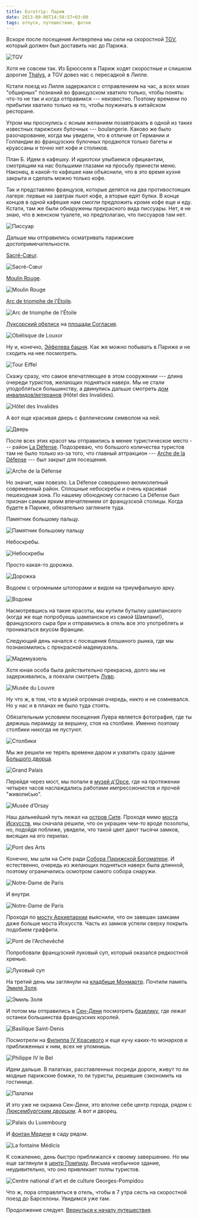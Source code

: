 ```yaml
---
title: Eurotrip: Париж
date: 2013-09-06T14:58:57+03:00
tags: отпуск, путешествие, фотки
---
```


Вскоре после посещения Антверпена мы сели на скоростной [TGV](http://ru.wikipedia.org/wiki/TGV), который должен был доставить нас до Парижа. 

![](http://a51056ce8d9b948fb69e-8de36eb37b2366f5a76a776c3dee0b32.r42.cf1.rackcdn.com/paris_tgv.jpg "TGV")

Хотя не совсем так. Из Брюсселя в Париж ходят скоростные и слишком дорогие [Thalys](http://ru.wikipedia.org/wiki/Thalys), а TGV довез нас с пересадкой в Лилле. 

Кстати поезд из Лилля задержался с отправлением на час, а всех моих "обширных" познаний во французском хватило только, чтобы понять: что-то не так и когда отправимся&nbsp;--- неизвестно. Поэтому времени по прибытии хватило только на то, чтобы поужинать в китайском ресторане. 

Утром мы проснулись с ясным желанием позавтракать в одной из таких известных парижских булочных&nbsp;--- boulangerie. Каково же было разочарование, когда мы увидели, что в отличие от Германии и Голландии во французских булочных продаются только багеты и круассаны и точно нет кофе и столиков. 

План Б. Идем в кафешку. И идиотски улыбаемся официантам, смотрящим на нас большими глазами на просьбу принести меню. Наконец, в какой-то кафешке нам объяснили, что в это время кухня закрыта и сделать можно только кофе. 

Так и представляю французов, которые делятся на два противостоящих лагеря: первые на завтрак пьют кофе, а вторые едят булки. В конце концов в одной кафешке нам смогли предложить кроме кофе еще и еду. Кстати, там же были обнаружены прекрасного вида писсуары. Нет, я не знаю, что в женском туалете, но предполагаю, что писсуаров там нет. 

![](http://a51056ce8d9b948fb69e-8de36eb37b2366f5a76a776c3dee0b32.r42.cf1.rackcdn.com/paris_urinals.jpg "Писсуар")

Дальше мы отправились осматривать парижские достопримечательности. 

[Sacré-Cœur](http://ru.wikipedia.org/wiki/%D0%91%D0%B0%D0%B7%D0%B8%D0%BB%D0%B8%D0%BA%D0%B0_%D0%A1%D0%B0%D0%BA%D1%80%D0%B5-%D0%9A%D1%91%D1%80). 

![](http://a51056ce8d9b948fb69e-8de36eb37b2366f5a76a776c3dee0b32.r42.cf1.rackcdn.com/paris_sacre-coeur.jpg "Sacré-Cœur")

[Moulin Rouge](http://ru.wikipedia.org/wiki/%D0%9C%D1%83%D0%BB%D0%B5%D0%BD_%D0%A0%D1%83%D0%B6). 

![](http://a51056ce8d9b948fb69e-8de36eb37b2366f5a76a776c3dee0b32.r42.cf1.rackcdn.com/paris_moulin_rouge.jpg "Moulin Rouge")

[Arc de triomphe de l'Étoile](http://ru.wikipedia.org/wiki/%D0%A2%D1%80%D0%B8%D1%83%D0%BC%D1%84%D0%B0%D0%BB%D1%8C%D0%BD%D0%B0%D1%8F_%D0%B0%D1%80%D0%BA%D0%B0_(%D0%9F%D0%B0%D1%80%D0%B8%D0%B6)). 

![](http://a51056ce8d9b948fb69e-8de36eb37b2366f5a76a776c3dee0b32.r42.cf1.rackcdn.com/paris_arc_de_triomphe.jpg "Arc de triomphe de l'Étoile")

[Луксорский обелиск](http://ru.wikipedia.org/wiki/%D0%9B%D1%83%D0%BA%D1%81%D0%BE%D1%80%D1%81%D0%BA%D0%B8%D0%B9_%D0%BE%D0%B1%D0%B5%D0%BB%D0%B8%D1%81%D0%BA_(%D0%9F%D0%B0%D1%80%D0%B8%D0%B6)) на [площади Согласия](http://ru.wikipedia.org/wiki/%D0%9F%D0%BB%D0%BE%D1%89%D0%B0%D0%B4%D1%8C_%D0%A1%D0%BE%D0%B3%D0%BB%D0%B0%D1%81%D0%B8%D1%8F). 

![](http://a51056ce8d9b948fb69e-8de36eb37b2366f5a76a776c3dee0b32.r42.cf1.rackcdn.com/paris_obelisque_de_louxor.jpg "Obélisque de Louxor")

Ну и, конечно, [Эйфелева башня](http://ru.wikipedia.org/wiki/%D0%AD%D0%B9%D1%84%D0%B5%D0%BB%D0%B5%D0%B2%D0%B0_%D0%B1%D0%B0%D1%88%D0%BD%D1%8F). Как же можно побывать в Париже и не сходить на нее посмотреть. 

![](http://a51056ce8d9b948fb69e-8de36eb37b2366f5a76a776c3dee0b32.r42.cf1.rackcdn.com/paris_tour_eiffel.jpg "Tour Eiffel")

Скажу сразу, что самое впечатляющее в этом сооружении&nbsp;--- длина очереди туристов, желающих подняться наверх. Мы не стали уподобляться большинству, а двинулись дальше смотреть [дом инвалидов/ветеранов](http://ru.wikipedia.org/wiki/%D0%94%D0%BE%D0%BC_%D0%B8%D0%BD%D0%B2%D0%B0%D0%BB%D0%B8%D0%B4%D0%BE%D0%B2) (Hôtel des Invalides). 

![](http://a51056ce8d9b948fb69e-8de36eb37b2366f5a76a776c3dee0b32.r42.cf1.rackcdn.com/paris_hotel_des_invalides.jpg "Hôtel des Invalides")

А вот еще красивая дверь с фаллическим символом на ней. 

![](http://a51056ce8d9b948fb69e-8de36eb37b2366f5a76a776c3dee0b32.r42.cf1.rackcdn.com/paris_door.jpg "Дверь")

После всех этих красот мы отправились в менее туристическое место&nbsp;--- район [La Défense](http://ru.m.wikipedia.org/wiki/%D0%94%D0%B5%D1%84%D0%B0%D0%BD%D1%81). Подозреваю, что большого количества туристов там не было только из-за того, что главный аттракцион&nbsp;--- [Arche de la Défense](http://ru.wikipedia.org/wiki/%D0%91%D0%BE%D0%BB%D1%8C%D1%88%D0%B0%D1%8F_%D0%B0%D1%80%D0%BA%D0%B0_%D0%94%D0%B5%D1%84%D0%B0%D0%BD%D1%81)&nbsp;--- был закрыт для посещения. 

![](http://a51056ce8d9b948fb69e-8de36eb37b2366f5a76a776c3dee0b32.r42.cf1.rackcdn.com/paris_arche_de_la_defense.jpg "Arche de la Défense")

Но значит, нам повезло. La Défense совершенно великолепный современный район. Сплошные небоскребы и очень красивая пешеходная зона. По нашему обоюдному согласию La Défense был признан самым ярким впечатлением от французской столицы. Когда будете в Париже, обязательно загляните туда.

Памятник большому пальцу. 

![](http://a51056ce8d9b948fb69e-8de36eb37b2366f5a76a776c3dee0b32.r42.cf1.rackcdn.com/paris_thumb.jpg "Памятник большому пальцу")

Небоскребы. 

![](http://a51056ce8d9b948fb69e-8de36eb37b2366f5a76a776c3dee0b32.r42.cf1.rackcdn.com/paris_skyscrapers.jpg "Небоскребы")

Просто какая-то дорожка. 

![](http://a51056ce8d9b948fb69e-8de36eb37b2366f5a76a776c3dee0b32.r42.cf1.rackcdn.com/paris_walkway.jpg "Дорожка")

Водоем с огромными штопорами и видом на триумфальную арку. 

![](http://a51056ce8d9b948fb69e-8de36eb37b2366f5a76a776c3dee0b32.r42.cf1.rackcdn.com/paris_corkscrews.jpg "Водоем")

Насмотревшись на такие красоты, мы купили бутылку шампанского (когда же еще попробуешь шампанское из самой Шампани!), французского сыра бри и отправились в отель все это употреблять и проникаться вкусом Франции. 

Следующий день начался с посещения блошиного рынка, где мы познакомились с прекрасной мадемуазель. 

![](http://a51056ce8d9b948fb69e-8de36eb37b2366f5a76a776c3dee0b32.r42.cf1.rackcdn.com/paris_mademoiselle.jpg "Мадемуазель")

Хотя юная особа была действительно прекрасна, долго мы не задерживались, а поехали смотреть [Лувр](http://ru.wikipedia.org/wiki/%D0%9B%D1%83%D0%B2%D1%80). 

![](http://a51056ce8d9b948fb69e-8de36eb37b2366f5a76a776c3dee0b32.r42.cf1.rackcdn.com/paris_louvre.jpg "Musée du Louvre")

Ну что ж, в том, что в музей огромная очередь, никто и не сомневался. Но у нас и в планах не было туда стоять. 

Обязательным условием посещения Лувра является фотография, где ты держишь пирамиду за вершину, стоя на столбике. Именно поэтому столбики никогда не пустуют. 

![](http://a51056ce8d9b948fb69e-8de36eb37b2366f5a76a776c3dee0b32.r42.cf1.rackcdn.com/paris_pyramids.jpg "Столбики")

Мы же решили не терять времени даром и ухватить сразу здание [Большого дворца](http://ru.wikipedia.org/wiki/%D0%91%D0%BE%D0%BB%D1%8C%D1%88%D0%BE%D0%B9_%D0%B4%D0%B2%D0%BE%D1%80%D0%B5%D1%86_(%D0%9F%D0%B0%D1%80%D0%B8%D0%B6)).

![](http://a51056ce8d9b948fb69e-8de36eb37b2366f5a76a776c3dee0b32.r42.cf1.rackcdn.com/paris_grand_palais.jpg "Grand Palais")

Перейдя через мост, мы попали в [музей д'Орсе](http://ru.wikipedia.org/wiki/%D0%9C%D1%83%D0%B7%D0%B5%D0%B9_%D0%9E%D1%80%D1%81%D0%B5), где на протяжении четырех часов наслаждались работами импрессионистов и прочей "живопи́сью". 

![](http://a51056ce8d9b948fb69e-8de36eb37b2366f5a76a776c3dee0b32.r42.cf1.rackcdn.com/paris_musee_d_orsay.jpg "Musée d’Orsay")

Наш дальнейший путь лежал на [остров Сите](http://ru.wikipedia.org/wiki/%D0%9E%D1%81%D1%82%D1%80%D0%BE%D0%B2_%D0%A1%D0%B8%D1%82%D0%B5). Проходя мимо [моста Искусств](http://ru.wikipedia.org/wiki/%D0%9C%D0%BE%D1%81%D1%82_%D0%98%D1%81%D0%BA%D1%83%D1%81%D1%81%D1%82%D0%B2), мы сначала решили, что он украшен чем-то вроде позолоты, но, подойдя поближе, увидели, что такой цвет дают тысячи замков, висящих на его перилах. 

![](http://a51056ce8d9b948fb69e-8de36eb37b2366f5a76a776c3dee0b32.r42.cf1.rackcdn.com/paris_pont_des_arts.jpg "Pont des Arts")

Конечно, мы шли на Сите ради [Собора Парижской Богоматери](http://ru.wikipedia.org/wiki/%D0%A1%D0%BE%D0%B1%D0%BE%D1%80_%D0%9F%D0%B0%D1%80%D0%B8%D0%B6%D1%81%D0%BA%D0%BE%D0%B9_%D0%91%D0%BE%D0%B3%D0%BE%D0%BC%D0%B0%D1%82%D0%B5%D1%80%D0%B8). И естественно, очередь из желающих подняться наверх была длинной, поэтому ограничились осмотром самого собора снаружи. 

![](http://a51056ce8d9b948fb69e-8de36eb37b2366f5a76a776c3dee0b32.r42.cf1.rackcdn.com/paris_notre-dame.jpg "Notre-Dame de Paris")

И внутри. 

![](http://a51056ce8d9b948fb69e-8de36eb37b2366f5a76a776c3dee0b32.r42.cf1.rackcdn.com/paris_notre-dame_inside.jpg "Notre-Dame de Paris")

Проходя по [мосту Архиепархии](http://ru.wikipedia.org/wiki/%D0%9C%D0%BE%D1%81%D1%82_%D0%90%D1%80%D1%85%D0%B8%D0%B5%D0%BF%D0%B0%D1%80%D1%85%D0%B8%D0%B8) выяснили, что он завешан замками даже больше моста Искусств. Часть из замков успели сверху покрыть подобием граффити. 

![](http://a51056ce8d9b948fb69e-8de36eb37b2366f5a76a776c3dee0b32.r42.cf1.rackcdn.com/paris_pont_de_l_archeveche.jpg "Pont de l'Archevêché")

Попробовали французский луковый суп, который оказался редкостной хренью. 

![](http://a51056ce8d9b948fb69e-8de36eb37b2366f5a76a776c3dee0b32.r42.cf1.rackcdn.com/paris_onion_soup.jpg "Луковый суп")

На третий день мы заглянули на [кладбище Монмартр](http://ru.wikipedia.org/wiki/%D0%9A%D0%BB%D0%B0%D0%B4%D0%B1%D0%B8%D1%89%D0%B5_%D0%9C%D0%BE%D0%BD%D0%BC%D0%B0%D1%80%D1%82%D1%80). Почтили память [Эмиля Золя](http://ru.wikipedia.org/wiki/%D0%97%D0%BE%D0%BB%D1%8F,_%D0%AD%D0%BC%D0%B8%D0%BB%D1%8C). 

![](http://a51056ce8d9b948fb69e-8de36eb37b2366f5a76a776c3dee0b32.r42.cf1.rackcdn.com/paris_emil_zola.jpg "Эмиль Золя")

И потом мы отправились в [Сен-Дени](http://ru.wikipedia.org/wiki/%D0%A1%D0%B5%D0%BD-%D0%94%D0%B5%D0%BD%D0%B8) посмотреть [базилику](http://ru.wikipedia.org/wiki/%D0%90%D0%B1%D0%B1%D0%B0%D1%82%D1%81%D1%82%D0%B2%D0%BE_%D0%A1%D0%B5%D0%BD-%D0%94%D0%B5%D0%BD%D0%B8), где лежат останки большинства французских королей. 

![](http://a51056ce8d9b948fb69e-8de36eb37b2366f5a76a776c3dee0b32.r42.cf1.rackcdn.com/paris_saint-denis.jpg "Basilique Saint-Denis")

Посмотрели на [Филиппа IV Красивого](http://ru.wikipedia.org/wiki/%D0%A4%D0%B8%D0%BB%D0%B8%D0%BF%D0%BF_IV_(%D0%BA%D0%BE%D1%80%D0%BE%D0%BB%D1%8C_%D0%A4%D1%80%D0%B0%D0%BD%D1%86%D0%B8%D0%B8)) и еще кучу каких-то монархов и приближенных к ним, всех не упомнишь.

![](http://a51056ce8d9b948fb69e-8de36eb37b2366f5a76a776c3dee0b32.r42.cf1.rackcdn.com/paris_philippe_iv.jpg "Philippe IV le Bel")

Идем дальше. В палатках, расставленных посреди дороги, живут то ли модные парижские бомжи, то ли туристы, решившие сэкономить на гостинице. 

![](http://a51056ce8d9b948fb69e-8de36eb37b2366f5a76a776c3dee0b32.r42.cf1.rackcdn.com/paris_tents.jpg "Палатки")

И это уже не окраина Сен-Дени, это вполне себе центр города, рядом с [Люксембургским дворцом](http://ru.wikipedia.org/wiki/%D0%9B%D1%8E%D0%BA%D1%81%D0%B5%D0%BC%D0%B1%D1%83%D1%80%D0%B3%D1%81%D0%BA%D0%B8%D0%B9_%D0%B4%D0%B2%D0%BE%D1%80%D0%B5%D1%86). А вот и дворец. 

![](http://a51056ce8d9b948fb69e-8de36eb37b2366f5a76a776c3dee0b32.r42.cf1.rackcdn.com/paris_palais_de_luxembourg.jpg "Palais du Luxembourg")

И [фонтан Медичи](http://en.wikipedia.org/wiki/Medici_Fountain) в саду рядом. 

![](http://a51056ce8d9b948fb69e-8de36eb37b2366f5a76a776c3dee0b32.r42.cf1.rackcdn.com/paris_la_fontaine_medicis.jpg "La fontaine Médicis")

К сожалению, день быстро приближался к своему завершению. Но мы еще заглянули в [центр Помпиду](http://ru.wikipedia.org/wiki/%D0%A6%D0%B5%D0%BD%D1%82%D1%80_%D0%9F%D0%BE%D0%BC%D0%BF%D0%B8%D0%B4%D1%83). Весьма необычное здание, неудивительно, что оно привлекает толпы туристов. 

![](http://a51056ce8d9b948fb69e-8de36eb37b2366f5a76a776c3dee0b32.r42.cf1.rackcdn.com/paris_pompidou.jpg "Centre national d'art et de culture Georges-Pompidou")

Что ж, пора отправляться в отель, чтобы в 7 утра сесть на скоростной поезд до Барселоны. Увидимся уже там. 

Продолжение следует. [Вернуться к началу путешествия](/post/eurotrip-warsaw).